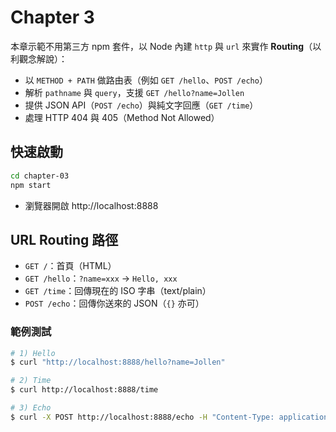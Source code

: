 # Chapter 3

本章示範不用第三方 npm 套件，以 Node 內建 `http` 與 `url` 來實作 **Routing**（以利觀念解說）：

- 以 `METHOD + PATH` 做路由表（例如 `GET /hello`、`POST /echo`）
- 解析 `pathname` 與 `query`，支援 `GET /hello?name=Jollen`
- 提供 JSON API（`POST /echo`）與純文字回應（`GET /time`）
- 處理 HTTP 404 與 405（Method Not Allowed）

## 快速啟動

```bash
cd chapter-03
npm start
```

* 瀏覽器開啟 http://localhost:8888

## URL Routing 路徑

- `GET /`：首頁（HTML）
- `GET /hello`：`?name=xxx` → `Hello, xxx`
- `GET /time`：回傳現在的 ISO 字串（text/plain）
- `POST /echo`：回傳你送來的 JSON（`{}` 亦可）

### 範例測試

```bash
# 1) Hello
$ curl "http://localhost:8888/hello?name=Jollen"

# 2) Time
$ curl http://localhost:8888/time

# 3) Echo
$ curl -X POST http://localhost:8888/echo -H "Content-Type: application/json" -d '{"foo":"bar"}'
```
